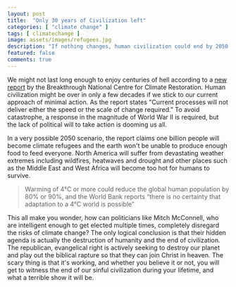 ```yaml
---
layout: post
title:  "Only 30 years of Civilization left"
categories: [ "climate change" ]
tags: [ climatechange ]
image: assets/images/refugees.jpg
description: "If nothing changes, human civilization could end by 2050."
featured: false
comments: true
---
```


We might not last long enough to enjoy centuries of hell according to a [new report](https://www.breakthroughonline.org.au/publications) by the Breakthrough National Centre for Climate Restoration. Human civilization might be over in only a few decades if we stick to our current approach of minimal action. As the report states "Current processes will not deliver either the speed or the scale of change required." To avoid catastrophe, a response in the magnitude of World War II is required, but the lack of political will to take action is dooming us all.

In a very possible 2050 scenario, the report claims one billion people will become climate refugees and the earth won't be unable to produce enough food to feed everyone. North America will suffer from devastating weather extremes including wildfires, heatwaves and drought and other places such as the Middle East and West Africa will become too hot for humans to survive.

>Warming of 4°C or more could reduce the global human population by 80% or 90%, and the World Bank reports “there is no certainty that adaptation to a 4°C world is possible”

This all make you wonder, how can politicians like Mitch McConnell, who are intelligent enough to get elected multiple times, completely disregard the risks of climate change? The only logical conclusion is that their hidden agenda is actually the destruction of humanity and the end of civilization. The republican, evangelical right is actively seeking to destroy our planet and play out the biblical rapture so that they can join Christ in heaven. The scary thing is that it's working, and whether you believe it or not, you will get to witness the end of our sinful civilization during your lifetime, and what a terrible show it will be. 
